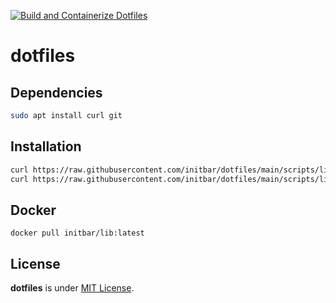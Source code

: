 [![Build and Containerize Dotfiles](https://github.com/initbar/dotfiles/actions/workflows/docker-build-deploy.yml/badge.svg?branch=main)](https://github.com/initbar/dotfiles/actions/workflows/docker-build-deploy.yml)

# dotfiles

## Dependencies

```bash
sudo apt install curl git
```

## Installation

```bash
curl https://raw.githubusercontent.com/initbar/dotfiles/main/scripts/linux-cli.sh | bash
curl https://raw.githubusercontent.com/initbar/dotfiles/main/scripts/linux-gui.sh | bash
```

## Docker

```
docker pull initbar/lib:latest
```

## License

**dotfiles** is under [MIT License](./LICENSE).
